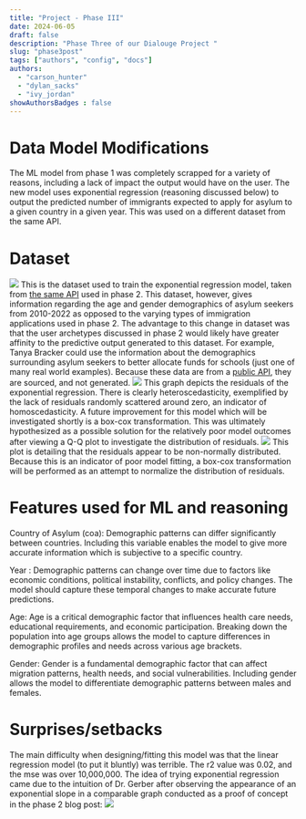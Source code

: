 ```yaml
---
title: "Project - Phase III"
date: 2024-06-05
draft: false
description: "Phase Three of our Dialouge Project "
slug: "phase3post"
tags: ["authors", "config", "docs"]
authors:
  - "carson_hunter"
  - "dylan_sacks"
  - "ivy_jordan"
showAuthorsBadges : false
---
```


# Data Model Modifications
The ML model from phase 1 was completely scrapped for a variety of reasons, including a lack of impact the output would have on the user. The new model uses exponential regression (reasoning discussed below) to output the predicted number of immigrants expected to apply for asylum to a given country in a given year. This was used on a different dataset from the same API. 

# Dataset
<img src = "https://i.imgur.com/HOojKct.png">
This is the dataset used to train the exponential regression model, taken from <a href="https://icr.ethz.ch/data/epr/er/" target="_blank" >the same API</a> used in phase 2. This dataset, however, gives information regarding the age and gender demographics of asylum seekers from 2010-2022 as opposed to the varying types of immigration applications used in phase 2. The advantage to this change in dataset was that the user archetypes discussed in phase 2 would likely have greater affinity to the predictive output generated to this dataset. For example, Tanya Bracker could use the information about the demographics surrounding asylum seekers to better allocate funds for schools (just one of many real world examples). Because these data are from a <a href="https://en.wikipedia.org/wiki/Open_API" target="_blank" >public API</a>, they are sourced, and not generated.


<img src = "https://i.imgur.com/tk1XOsZ.png">
This graph depicts the residuals of the exponential regression. There is clearly heteroscedasticity, exemplified by the lack of residuals randomly scattered around zero, an indicator of homoscedasticity. A future improvement for this model which will be investigated shortly is a box-cox transformation. This was ultimately hypothesized as a possible solution for the relatively poor model outcomes after viewing a Q-Q plot to investigate the distribution of residuals.
<img src = "https://i.imgur.com/eCMxirt.png">
This plot is detailing that the residuals appear to be non-normally distributed. Because this is an indicator of poor model fitting, a box-cox transformation will be performed as an attempt to normalize the distribution of residuals.

# Features used for ML and reasoning
Country of Asylum (coa): Demographic patterns can differ significantly between countries. Including this variable enables the model to give more accurate information which is subjective to a specific country.

Year : Demographic patterns can change over time due to factors like economic conditions, political instability, conflicts, and policy changes. The model should capture these temporal changes to make accurate future predictions.

Age: Age is a critical demographic factor that influences health care needs, educational requirements, and economic participation. Breaking down the population into age groups allows the model to capture differences in demographic profiles and needs across various age brackets.

Gender: Gender is a fundamental demographic factor that can affect migration patterns, health needs, and social vulnerabilities. Including gender allows the model to differentiate demographic patterns between males and females.
# Surprises/setbacks
The main difficulty when designing/fitting this model was that the linear regression model (to put it bluntly) was terrible. The r2 value was 0.02, and the mse was over 10,000,000. The idea of trying exponential regression came due to the intuition of Dr. Gerber after observing the appearance of an exponential slope in a comparable graph conducted as a proof of concept in the phase 2 blog post:
<img src = "https://i.imgur.com/hOvzYWt.png"/>
